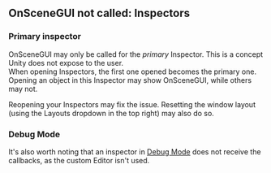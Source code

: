 ## OnSceneGUI not called: Inspectors

### Primary inspector
OnSceneGUI may only be called for the *primary* Inspector. This is a concept Unity does not expose to the user.  
When opening Inspectors, the first one opened becomes the primary one. Opening an object in this Inspector may show OnSceneGUI, while others may not.  

Reopening your Inspectors may fix the issue. Resetting the window layout (using the Layouts dropdown in the top right) may also do so.  

### Debug Mode
It's also worth noting that an inspector in [Debug Mode](https://docs.unity3d.com/Manual/InspectorOptions.html) does not receive the callbacks, as the custom Editor isn't used.  


